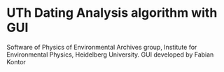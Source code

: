 # UTh Dating Analysis algorithm with GUI

Software of Physics of Environmental Archives group, Institute for Environmental Physics, Heidelberg University.
GUI developed by Fabian Kontor

